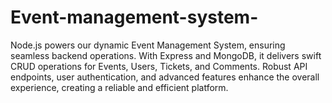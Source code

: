 # Event-management-system-
Node.js powers our dynamic Event Management System, ensuring seamless backend operations. With Express and MongoDB, it delivers swift CRUD operations for Events, Users, Tickets, and Comments. Robust API endpoints, user authentication, and advanced features enhance the overall experience, creating a reliable and efficient platform.
